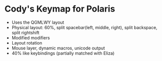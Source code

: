 # Cody's Keymap for Polaris

* Uses the QGMLWY layout
* Physical layout: 60%, split spacebar(left, middle, right), split backspace, split rightshift
* Modified modifiers
* Layout rotation
* Mouse layer, dynamic macros, unicode output
* 40% like keybindings (partially matched with Eliza)
